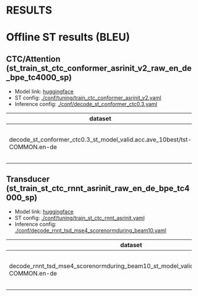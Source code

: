 # RESULTS

# Offline ST results (BLEU)

## CTC/Attention (st_train_st_ctc_conformer_asrinit_v2_raw_en_de_bpe_tc4000_sp)

- Model link: [huggingface]()
- ST config: [./conf/tuning/train_ctc_conformer_asrinit_v2.yaml](./conf/train_ctc_conformer_asrinit_v2.yaml)
- Inference config: [./conf/decode_st_conformer_ctc0.3.yaml](./conf/decode_st_conformer_ctc0.3.yaml)

|dataset|score|verbose_score|
|---|---|---|
|decode_st_conformer_ctc0.3_st_model_valid.acc.ave_10best/tst-COMMON.en-de|28.6|61.8/35.1/22.2/14.5 (BP = 0.988 ratio = 0.988 hyp_len = 51068 ref_len = 51699)|

## Transducer (st_train_st_ctc_rnnt_asrinit_raw_en_de_bpe_tc4000_sp)

- Model link: [huggingface]()
- ST config: [./conf/tuning/train_st_ctc_rnnt_asrinit.yaml](./conf/train_st_ctc_rnnt_asrinit.yaml)
- Inference config: [./conf/decode_rnnt_tsd_mse4_scorenormduring_beam10.yaml](./conf/decode_rnnt_tsd_mse4_scorenormduring_beam10.yaml)

|dataset|score|verbose_score|
|---|---|---|
|decode_rnnt_tsd_mse4_scorenormduring_beam10_st_model_valid.loss.ave_10best/tst-COMMON.en-de|27.6|60.2/33.6/21.0/13.7 (BP = 0.998 ratio = 0.998 hyp_len = 51602 ref_len = 51699)|